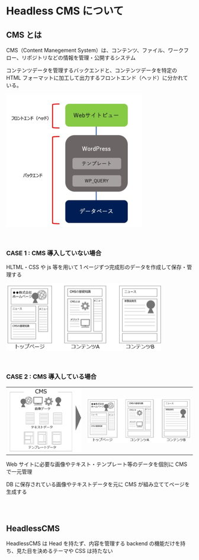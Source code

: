 # Headless CMS について

## CMS とは

CMS（Content Manegement System）は、コンテンツ、ファイル、ワークフロー、リポジトリなどの情報を管理・公開するシステム

コンテンツデータを管理するバックエンドと、コンテンツデータを特定の HTML フォーマットに加工して出力するフロントエンド（ヘッド）に分かれている。

![従来のCMS](従来CMS.png)

   <br />

### CASE 1 : CMS 導入していない場合

HLTML・CSS や js 等を用いて 1 ページずつ完成形のデータを作成して保存・管理する

![未導入1](未導入.png)

   <br />

### CASE 2 : CMS 導入している場合

|                 |                        |
| --------------- | ---------------------- |
| ![CMS](CMS.png) | ![未導入1](未導入.png) |

Web サイトに必要な画像やテキスト・テンプレート等のデータを個別に CMS で一元管理

DB に保存されている画像やテキストデータを元に CMS が組み立ててページを生成する

   <br />
   <br />

## HeadlessCMS

HeadlessCMS は Head を持たず、内容を管理する backend の機能だけを持ち、見た目を決めるテーマや CSS は持たない

